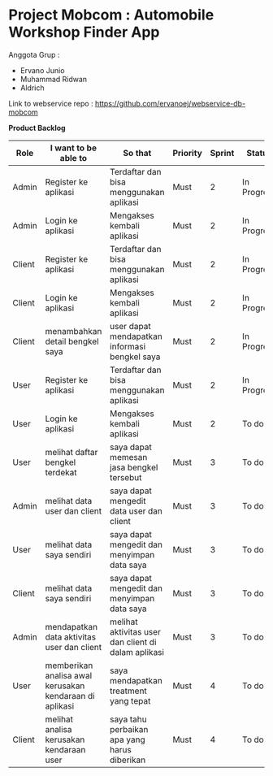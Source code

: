 # Project Mobcom : Automobile Workshop Finder App

Anggota Grup :
- Ervano Junio
- Muhammad Ridwan
- Aldrich

Link to webservice repo : https://github.com/ervanoej/webservice-db-mobcom


<b>Product Backlog</b>

Role | I want to be able to | So that | Priority | Sprint | Status
--- | --- | --- | --- |--- |--- 
Admin| Register ke aplikasi | Terdaftar dan bisa menggunakan aplikasi | Must | 2 | In Progress | 
Admin| Login ke aplikasi | Mengakses kembali aplikasi | Must | 2 | In Progress | 
Client| Register ke aplikasi | Terdaftar dan bisa menggunakan aplikasi | Must | 2 | In Progress | 
Client| Login ke aplikasi | Mengakses kembali aplikasi | Must | 2 | In Progress | 
Client| menambahkan detail bengkel saya | user dapat mendapatkan informasi bengkel saya | Must | 2 | In Progress | 
User| Register ke aplikasi | Terdaftar dan bisa menggunakan aplikasi | Must | 2 | In Progress | 
User| Login ke aplikasi | Mengakses kembali aplikasi | Must | 2 | To do |
User| melihat daftar bengkel terdekat | saya dapat memesan jasa bengkel tersebut| Must | 3 | To do |
Admin| melihat data user dan client | saya dapat mengedit data user dan client| Must | 3 | To dos |
User| melihat data saya sendiri | saya dapat mengedit dan menyimpan data saya| Must | 3 | To do |
Client| melihat data saya sendiri | saya dapat mengedit dan menyimpan data saya| Must | 3 | To do|
Admin| mendapatkan data aktivitas user dan client|melihat aktivitas user dan client di dalam aplikasi | Must | 3 | To do|
User| memberikan analisa awal kerusakan kendaraan di aplikasi |saya mendapatkan treatment yang tepat| Must | 4 | To do |
Client| melihat analisa kerusakan kendaraan user |saya tahu perbaikan apa yang harus diberikan| Must | 4 | To do |
